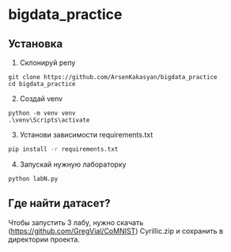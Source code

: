 # bigdata_practice
## Установка
1. Склонируй репу
```
git clone https://github.com/ArsenKakasyan/bigdata_practice
cd bigdata_practice
```
2. Создай venv
```
python -m venv venv
.\venv\Scripts\activate
```
3. Установи зависимости requirements.txt

```sh
pip install -r requirements.txt
```

4. Запускай нужную лабораторку
```sh
python labN.py
```
## Где найти датасет?
Чтобы запустить 3 лабу, нужно скачать (https://github.com/GregVial/CoMNIST) Cyrillic.zip и сохранить в директории проекта.
